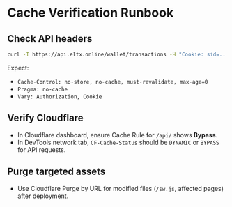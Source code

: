 # Cache Verification Runbook

## Check API headers
```bash
curl -I https://api.eltx.online/wallet/transactions -H "Cookie: sid=..."
```
Expect:
- `Cache-Control: no-store, no-cache, must-revalidate, max-age=0`
- `Pragma: no-cache`
- `Vary: Authorization, Cookie`

## Verify Cloudflare
- In Cloudflare dashboard, ensure Cache Rule for `/api/` shows **Bypass**.
- In DevTools network tab, `CF-Cache-Status` should be `DYNAMIC` or `BYPASS` for API requests.

## Purge targeted assets
- Use Cloudflare Purge by URL for modified files (`/sw.js`, affected pages) after deployment.
